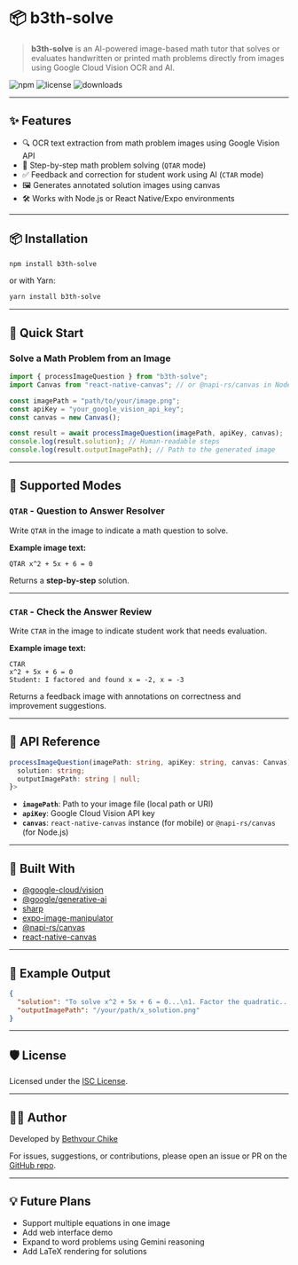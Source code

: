 # 📦 b3th-solve

> **b3th-solve** is an AI-powered image-based math tutor that solves or evaluates handwritten or printed math problems directly from images using Google Cloud Vision OCR and AI.

![npm](https://img.shields.io/npm/v/b3th-solve)
![license](https://img.shields.io/npm/l/b3th-solve)
![downloads](https://img.shields.io/npm/dw/b3th-solve)

---

## ✨ Features

- 🔍 OCR text extraction from math problem images using Google Vision API
- 🤖 Step-by-step math problem solving (`QTAR` mode)
- ✅ Feedback and correction for student work using AI (`CTAR` mode)
- 🖼️ Generates annotated solution images using canvas
- 🛠️ Works with Node.js or React Native/Expo environments

---

## 📦 Installation

```bash
npm install b3th-solve
```

or with Yarn:

```bash
yarn install b3th-solve
```

---

## 🚀 Quick Start

### Solve a Math Problem from an Image

```ts
import { processImageQuestion } from "b3th-solve";
import Canvas from "react-native-canvas"; // or @napi-rs/canvas in Node.js

const imagePath = "path/to/your/image.png";
const apiKey = "your_google_vision_api_key";
const canvas = new Canvas();

const result = await processImageQuestion(imagePath, apiKey, canvas);
console.log(result.solution); // Human-readable steps
console.log(result.outputImagePath); // Path to the generated image
```

---

## 🧠 Supported Modes

### `QTAR` - **Question to Answer Resolver**

Write `QTAR` in the image to indicate a math question to solve.

**Example image text:**

```
QTAR x^2 + 5x + 6 = 0
```

Returns a **step-by-step** solution.

---

### `CTAR` - **Check the Answer Review**

Write `CTAR` in the image to indicate student work that needs evaluation.

**Example image text:**

```
CTAR
x^2 + 5x + 6 = 0
Student: I factored and found x = -2, x = -3
```

Returns a feedback image with annotations on correctness and improvement suggestions.

---

## 🧪 API Reference

```ts
processImageQuestion(imagePath: string, apiKey: string, canvas: Canvas): Promise<{
  solution: string;
  outputImagePath: string | null;
}>
```

- **`imagePath`**: Path to your image file (local path or URI)
- **`apiKey`**: Google Cloud Vision API key
- **`canvas`**: `react-native-canvas` instance (for mobile) or `@napi-rs/canvas` (for Node.js)

---

## 🧰 Built With

- [@google-cloud/vision](https://www.npmjs.com/package/@google-cloud/vision)
- [@google/generative-ai](https://www.npmjs.com/package/@google/generative-ai)
- [sharp](https://www.npmjs.com/package/sharp)
- [expo-image-manipulator](https://docs.expo.dev/versions/latest/sdk/image-manipulator/)
- [@napi-rs/canvas](https://www.npmjs.com/package/@napi-rs/canvas)
- [react-native-canvas](https://www.npmjs.com/package/react-native-canvas)

---

## 📝 Example Output

```json
{
  "solution": "To solve x^2 + 5x + 6 = 0...\n1. Factor the quadratic...\n2. Set each factor equal to 0...\n3. Solve for x.",
  "outputImagePath": "/your/path/x_solution.png"
}
```

---

## 🛡️ License

Licensed under the [ISC License](https://opensource.org/licenses/ISC).

---

## 👨‍💻 Author

Developed by [Bethvour Chike](mailto:bethvourc@gmail.com)

For issues, suggestions, or contributions, please open an issue or PR on the [GitHub repo](https://github.com/bethvourc/b3th-solve).

---

## 💡 Future Plans

- Support multiple equations in one image
- Add web interface demo
- Expand to word problems using Gemini reasoning
- Add LaTeX rendering for solutions
